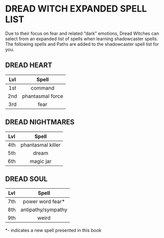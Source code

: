 # DREAD WITCH EXPANDED SPELL LIST

Due to their focus on fear and related “dark” emotions, Dread Witches can select from an expanded list of spells when learning shadowcaster spells. The following spells and Paths are added to the shadowcaster spell list for you.

## DREAD HEART

| Lvl  | Spell            |
| :--: | :--------------: |
| 1st  | command          |
| 2nd  | phantasmal force |
| 3rd  | fear             |

## DREAD NIGHTMARES

| Lvl  | Spell             |
| :--: | :---------------: |
| 4th  | phantasmal killer |
| 5th  | dream             |
| 6th  | magic jar         |

## DREAD SOUL

| Lvl  | Spell              |
| :--: | :----------------: |
| 7th  | power word fear*   |
| 8th  | antipathy/sympathy |
| 9th  | weird              |

*- indicates a new spell presented in this book